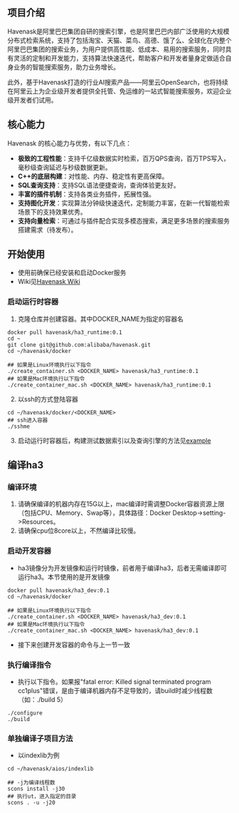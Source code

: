 ## 项目介绍
Havenask是阿里巴巴集团自研的搜索引擎，也是阿里巴巴内部广泛使用的大规模分布式检索系统，支持了包括淘宝、天猫、菜鸟、高德、饿了么、全球化在内整个阿里巴巴集团的搜索业务，为用户提供高性能、低成本、易用的搜索服务，同时具有灵活的定制和开发能力，支持算法快速迭代，帮助客户和开发者量身定做适合自身业务的智能搜索服务，助力业务增长。

此外，基于Havenask打造的行业AI搜索产品——阿里云OpenSearch，也将持续在阿里云上为企业级开发者提供全托管、免运维的一站式智能搜索服务，欢迎企业级开发者们试用。
## 核心能力
Havenask 的核心能力与优势，有以下几点：
* <strong>极致的工程性能</strong>：支持千亿级数据实时检索，百万QPS查询，百万TPS写入，毫秒级查询延迟与秒级数据更新。
* <strong>C++的底层构建</strong>：对性能、内存、稳定性有更高保障。
* <strong>SQL查询支持</strong>：支持SQL语法便捷查询，查询体验更友好。
* <strong>丰富的插件机制</strong>：支持各类业务插件，拓展性强。
* <strong>支持图化开发</strong>：实现算法分钟级快速迭代，定制能力丰富，在新一代智能检索场景下的支持效果优秀。
* <strong>支持向量检索</strong>：可通过与插件配合实现多模态搜索，满足更多场景的搜索服务搭建需求（待发布）。


## 开始使用
* 使用前确保已经安装和启动Docker服务
* Wiki见[Havenask Wiki](https://github.com/alibaba/havenask/wiki)
### 启动运行时容器
1. 克隆仓库并创建容器。其中DOCKER_NAME为指定的容器名
```
docker pull havenask/ha3_runtime:0.1
cd ~
git clone git@github.com:alibaba/havenask.git
cd ~/havenask/docker

## 如果是Linux环境执行以下指令
./create_container.sh <DOCKER_NAME> havenask/ha3_runtime:0.1
## 如果是Mac环境执行以下指令
./create_container_mac.sh <DOCKER_NAME> havenask/ha3_runtime:0.1
```
2. 以ssh的方式登陆容器
```
cd ~/havenask/docker/<DOCKER_NAME>
## ssh进入容器
./sshme
```

3. 启动运行时容器后，构建测试数据索引以及查询引擎的方法见[example](https://github.com/alibaba/havenask/tree/main/example)

## 编译ha3
### 编译环境
1. 请确保编译的机器内存在15G以上，mac编译时需调整Docker容器资源上限（包括CPU、Memory、Swap等），具体路径：Docker Desktop->setting->Resources。
2. 请确保cpu位8core以上，不然编译比较慢。
### 启动开发容器
* ha3镜像分为开发镜像和运行时镜像，前者用于编译ha3，后者无需编译即可运行ha3。本节使用的是开发镜像
```
docker pull havenask/ha3_dev:0.1
cd ~/havenask/docker

## 如果是Linux环境执行以下指令
./create_container.sh <DOCKER_NAME> havenask/ha3_dev:0.1
## 如果是Mac环境执行以下指令
./create_container_mac.sh <DOCKER_NAME> havenask/ha3_dev:0.1
```
* 接下来创建开发容器的命令与上一节一致
  
### 执行编译指令
* 执行以下指令。如果报"fatal error: Killed signal terminated program cc1plus"错误，是由于编译机器内存不足导致的，请build时减少线程数（如：./build 5）
```
./configure
./build
```
### 单独编译子项目方法
* 以indexlib为例
```
cd ~/havenask/aios/indexlib

## -j为编译线程数
scons install -j30
## 执行ut，进入指定的目录
scons . -u -j20
```
